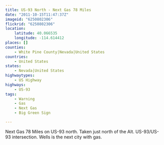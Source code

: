 ```yaml
---
title: US-93 North - Next Gas 78 Miles
date: "2011-10-15T11:47:37Z"
imageid: "6250802306"
flickrid: "6250802306"
location:
    latitude: 40.066535
    longitude: -114.614412
places: []
counties:
    - White Pine County|Nevada|United States
countries:
    - United States
states:
    - Nevada|United States
highwaytypes:
    - US Highway
highways:
    - US-93
tags:
    - Warning
    - Gas
    - Next Gas
    - Big Green Sign

---
```

Next Gas 78 Miles on US-93 north.  Taken just north of the Alt. US-93/US-93 intersection.  Wells is the next city with gas.